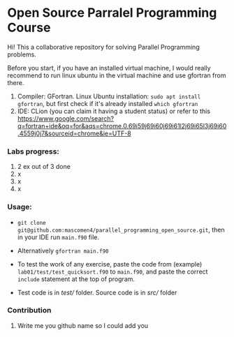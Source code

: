 # Open Source Parralel Programming Course

Hi! This a collaborative repository for solving Parallel Programming problems.   

Before you start, if you have an installed virtual machine, I would really recommend to run linux ubuntu in the virtual machine and use gfortran from there.

1. Compiler: GFortran. Linux Ubuntu installation: ``` sudo apt install gfortran ```, but first check if it's already installed ``` which gfortran ```
2. IDE: CLion (you can claim it having a student status) or refer to this https://www.google.com/search?q=fortran+ide&oq=for&aqs=chrome.0.69i59j69i60j69i61l2j69i65l3j69i60.4559j0j7&sourceid=chrome&ie=UTF-8

### Labs progress:
1. 2 ex out of 3 done
2. x
3. x
4. x


### Usage:
- ``` git clone git@github.com:mascomen4/parallel_programming_open_source.git ```, then in your IDE run ``` main.f90 ``` file.  

- Alternatively ``` gfortran main.f90 ```  

- To test the work of any exercise, paste the code from (example) ``` lab01/test/test_quicksort.f90 ``` to ``` main.f90 ```, and paste the correct ``` include ``` statement at the top of program.

- Test code is in *test/*  folder. Source code is in *src/*  folder

### Contribution 
1. Write me you github name so I could add you 
